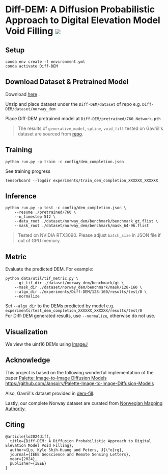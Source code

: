 <h1 align="left">Diff-DEM: A Diffusion Probabilistic Approach to Digital Elevation Model Void Filling <a href="https://ieeexplore.ieee.org/document/10535979"><img  src="https://img.shields.io/badge/IEEE-Paper-<COLOR>.svg"></a> </h1> 

## Setup
```console
conda env create -f environment.yml
conda activate Diff-DEM
```

## Download Dataset \& Pretrained Model
Download [here](https://drive.google.com/drive/folders/1RXlo2fl-TzGtA1WH5xE3TbzNWsHINln5?usp=sharing) .

Unzip and place dataset under the `Diff-DEM/dataset` of repo e.g. `Diff-DEM/dataset/norway_dem`

Place Diff-DEM pretrained model at `Diff-DEM/pretrained/760_Network.pth`

> The results of `generative_model`, `spline`, `void_fill` tested on Gavriil's dataset are sourced from [repo](https://github.com/konstantg/dem-fill).

## Training
```console
python run.py -p train -c config/dem_completion.json
```

See training progress
```console
tensorboard --logdir experiments/train_dem_completion_XXXXXX_XXXXXX
```

## Inference

```console
python run.py -p test -c config/dem_completion.json \
    --resume ./pretrained/760 \
    --n_timestep 512 \
    --data_root ./dataset/norway_dem/benchmark/benchmark_gt.flist \
    --mask_root ./dataset/norway_dem/benchmark/mask_64-96.flist
```

> Tested on NVIDIA RTX3090. Please adjust `batch_size` in JSON file if out of GPU memory.

## Metric
Evaluate the predicted DEM.
For example:
```console
python data/util/tif_metric.py \
    --gt_tif_dir ./dataset/norway_dem/benchmark/gt \
    --mask_dir ./dataset/norway_dem/benchmark/mask/128-160 \
    --algo_dir ./experiments/Diff-DEM/128-160/results/test/0 \
    --normalize
```
Set `--algo_dir` to the DEMs predicted by model e.g. `experiments/test_dem_completion_XXXXXX_XXXXXX/results/test/0` \
For Diff-DEM generated results, use `--normalize`, otherwise do not use.

## Visualization
We view the uint16 DEMs using [ImageJ](https://imagej.net/ij/download.html)

## Acknowledge
This project is based on the following wonderful implementation of the paper [Palette: Image-to-Image Diffusion Models](https://arxiv.org/abs/2111.05826) \
https://github.com/Janspiry/Palette-Image-to-Image-Diffusion-Models

Also, Gavriil's dataset provided in [dem-fill](https://github.com/konstantg/dem-fill).

Lastly, our complete Norway dataset are curated from [Norwegian Mapping Authority](https://hoydedata.no/LaserInnsyn2/).

## Citing
```
@article{lo2024diff,
  title={Diff-DEM: A Diffusion Probabilistic Approach to Digital Elevation Model Void Filling},
  author={Lo, Kyle Shih-Huang and Peters, J{\"o}rg},
  journal={IEEE Geoscience and Remote Sensing Letters},
  year={2024},
  publisher={IEEE}
}
```
